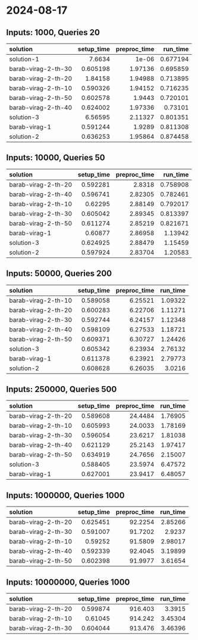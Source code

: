# 2024-08-17

## Inputs: 1000, Queries 20

| solution            |   setup_time |   preproc_time |   run_time |
|:--------------------|-------------:|---------------:|-----------:|
| solution-1          |     7.6634   |        1e-06   |   0.677194 |
| barab-virag-2-th-30 |     0.605198 |        1.97136 |   0.695859 |
| barab-virag-2-th-20 |     1.84158  |        1.94988 |   0.713895 |
| barab-virag-2-th-10 |     0.590326 |        1.94152 |   0.716235 |
| barab-virag-2-th-50 |     0.602578 |        1.9443  |   0.720101 |
| barab-virag-2-th-40 |     0.624002 |        1.97336 |   0.73101  |
| solution-3          |     6.56595  |        2.11327 |   0.801351 |
| barab-virag-1       |     0.591244 |        1.9289  |   0.811308 |
| solution-2          |     0.636253 |        1.95864 |   0.874458 |

## Inputs: 10000, Queries 50

| solution            |   setup_time |   preproc_time |   run_time |
|:--------------------|-------------:|---------------:|-----------:|
| barab-virag-2-th-20 |     0.592281 |        2.8318  |   0.758908 |
| barab-virag-2-th-40 |     0.596741 |        2.82305 |   0.782461 |
| barab-virag-2-th-10 |     0.62295  |        2.88149 |   0.792017 |
| barab-virag-2-th-30 |     0.605042 |        2.89345 |   0.813397 |
| barab-virag-2-th-50 |     0.611274 |        2.85219 |   0.821671 |
| barab-virag-1       |     0.60877  |        2.86958 |   1.13942  |
| solution-3          |     0.624925 |        2.88479 |   1.15459  |
| solution-2          |     0.597924 |        2.83704 |   1.20583  |

## Inputs: 50000, Queries 200

| solution            |   setup_time |   preproc_time |   run_time |
|:--------------------|-------------:|---------------:|-----------:|
| barab-virag-2-th-10 |     0.589058 |        6.25521 |    1.09322 |
| barab-virag-2-th-20 |     0.600283 |        6.22706 |    1.11271 |
| barab-virag-2-th-30 |     0.592744 |        6.24157 |    1.12348 |
| barab-virag-2-th-40 |     0.598109 |        6.27533 |    1.18721 |
| barab-virag-2-th-50 |     0.609371 |        6.30727 |    1.24426 |
| solution-3          |     0.605342 |        6.23934 |    2.76132 |
| barab-virag-1       |     0.611378 |        6.23921 |    2.79773 |
| solution-2          |     0.608628 |        6.26035 |    3.0216  |

## Inputs: 250000, Queries 500

| solution            |   setup_time |   preproc_time |   run_time |
|:--------------------|-------------:|---------------:|-----------:|
| barab-virag-2-th-20 |     0.589608 |        24.4484 |    1.76905 |
| barab-virag-2-th-10 |     0.605993 |        24.0033 |    1.78169 |
| barab-virag-2-th-30 |     0.596054 |        23.6217 |    1.81038 |
| barab-virag-2-th-40 |     0.621129 |        25.2143 |    1.97417 |
| barab-virag-2-th-50 |     0.634919 |        24.7656 |    2.15007 |
| solution-3          |     0.588405 |        23.5974 |    6.47572 |
| barab-virag-1       |     0.627001 |        23.9417 |    6.48057 |

## Inputs: 1000000, Queries 1000

| solution            |   setup_time |   preproc_time |   run_time |
|:--------------------|-------------:|---------------:|-----------:|
| barab-virag-2-th-20 |     0.625451 |        92.2254 |    2.85266 |
| barab-virag-2-th-30 |     0.591007 |        91.7202 |    2.9237  |
| barab-virag-2-th-10 |     0.59252  |        91.5809 |    2.98017 |
| barab-virag-2-th-40 |     0.592339 |        92.4045 |    3.19899 |
| barab-virag-2-th-50 |     0.602398 |        91.9977 |    3.61654 |

## Inputs: 10000000, Queries 1000

| solution            |   setup_time |   preproc_time |   run_time |
|:--------------------|-------------:|---------------:|-----------:|
| barab-virag-2-th-20 |     0.599874 |        916.403 |    3.3915  |
| barab-virag-2-th-10 |     0.61045  |        914.242 |    3.45304 |
| barab-virag-2-th-30 |     0.604044 |        913.476 |    3.46396 |